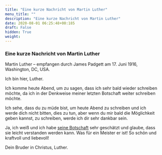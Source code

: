 ```yaml
---
title: "Eine kurze Nachricht von Martin Luther"
menu_title: ""
description: "Eine kurze Nachricht von Martin Luther"
date: 2020-08-01 06:25:48+00:185
draft: False
hidden: True
weight:
---
```

### Eine kurze Nachricht von Martin Luther

Martin Luther – empfangen durch James Padgett am 17. Juni 1916, Washington, DC, USA.

Ich bin hier, Luther.

Ich komme heute Abend, um zu sagen, dass ich sehr bald wieder schreiben möchte, da ich in der Denkweise meiner letzten Botschaft weiter schreiben möchte.

Ich sehe, dass du zu müde bist, um heute Abend zu schreiben und ich werde dich nicht bitten, dies zu tun, aber wenn du mir bald die Möglichkeit geben kannst, zu schreiben, werde ich dir sehr dankbar sein.

Ja, ich weiß und ich habe [seine Botschaft](/padgett-botschaften/padgett-botschaften-in-reihenfolge-des-datums/padgett-botschaften-1916/jesus-beschreibt-wie-der-mensch-aus-eigener-kraft-seine-vollkommenheit-wiedererlangt-jep-jesus-17-juni-1916/) sehr geschätzt und glaube, dass sie leicht verstanden werden kann. Was für ein Meister er ist! So schön und kraftvoll und liebevoll!

Dein Bruder in Christus, Luther.
